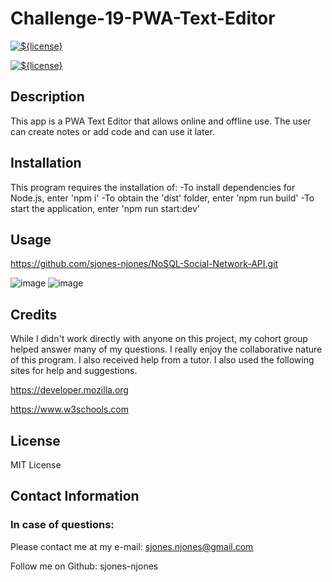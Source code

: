 # Challenge-19-PWA-Text-Editor

[![${license}](https://img.shields.io/badge/License-MIT-yellow.svg)](https://opensource.org/licenses/MIT)

[![${license}](https://img.shields.io/badge/Express--blue.svg)](https://opensource.org/licenses/MIT)

## Description

This app is a PWA Text Editor that allows online and offline use. The user can create notes or add code and can use it later.   

## Installation 

This program requires the installation of: 
  -To install dependencies for Node.js, enter 'npm i'
  -To obtain the 'dist' folder, enter 'npm run build' 
  -To start the application, enter 'npm run start:dev'

## Usage

https://github.com/sjones-njones/NoSQL-Social-Network-API.git

![image](https://github.com/sjones-njones/Challenge-19-PWA-Text-Editor/assets/132145599/c3863d37-f100-478a-abe8-be9d9b1f825c)
![image](https://github.com/sjones-njones/Challenge-19-PWA-Text-Editor/assets/132145599/1db60b03-62d4-47b2-9654-3afee1e1e9a1)


## Credits

While I didn't work directly with anyone on this project, my cohort group helped answer many of my questions. I really enjoy the collaborative nature of this program.  I also received help from a tutor. I also used the following sites for help and suggestions.

https://developer.mozilla.org

https://www.w3schools.com

## License

MIT License

## Contact Information

### In case of questions:

Please contact me at my e-mail: sjones.njones@gmail.com

Follow me on Github: sjones-njones
